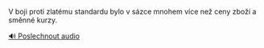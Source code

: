 
V boji proti zlatému standardu bylo v sázce mnohem více než ceny zboží a směnné kurzy.

[🔊 Poslechnout audio](/data/7-paragraphs/audio/chapter_86/para_002-V-boji-proti-zlatmu-standardu-bylo-v-szce-mnohem.mp3)
